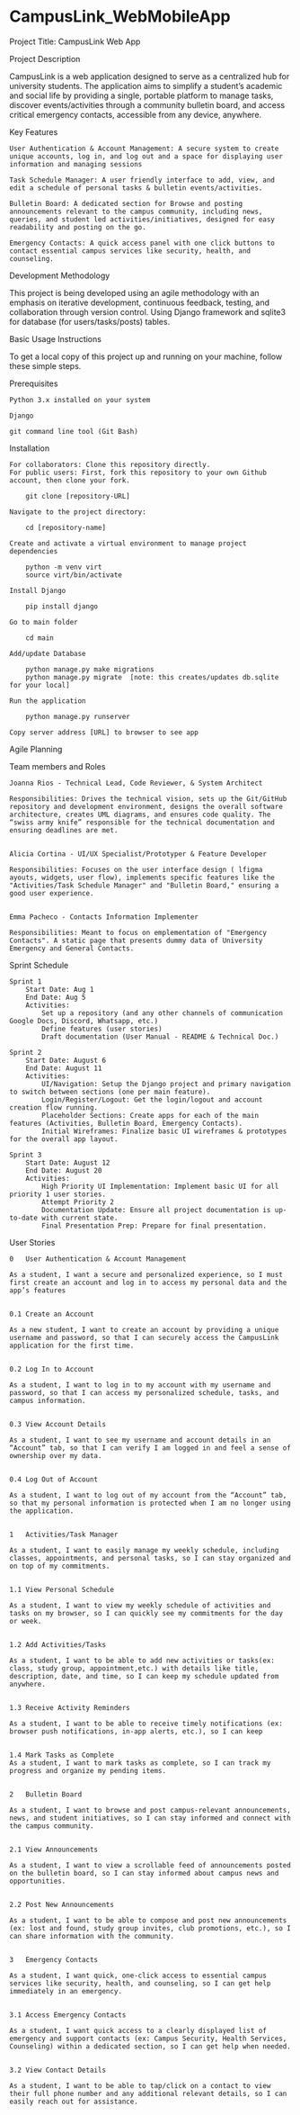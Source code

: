 # CampusLink_WebMobileApp


Project Title: CampusLink Web App

Project Description

CampusLink is a web application designed to serve as a centralized hub for university students. The application aims to simplify a student’s academic and social life by providing a single, portable platform to manage tasks, discover events/activities through a community bulletin board, and access critical emergency contacts, accessible from any device, anywhere.

Key Features

	User Authentication & Account Management: A secure system to create unique accounts, log in, and log out and a space for displaying user information and managing sessions

	Task Schedule Manager: A user friendly interface to add, view, and edit a schedule of personal tasks & bulletin events/activities.

 	Bulletin Board: A dedicated section for Browse and posting announcements relevant to the campus community, including news, queries, and student led activities/initiatives, designed for easy readability and posting on the go.
	
 	Emergency Contacts: A quick access panel with one click buttons to contact essential campus services like security, health, and counseling.


Development Methodology

This project is being developed using an agile methodology with an emphasis on iterative development, continuous feedback, testing, and collaboration through version control. Using Django framework and sqlite3 for database (for users/tasks/posts) tables.


Basic Usage Instructions

To get a local copy of this project up and running on your machine, follow these simple steps.

Prerequisites 

	Python 3.x installed on your system
	
	Django
	
	git command line tool (Git Bash)

Installation 

	For collaborators: Clone this repository directly.
	For public users: First, fork this repository to your own Github account, then clone your fork.
		
  		git clone [repository-URL]
	
	Navigate to the project directory:
 
		cd [repository-name]
	
 	Create and activate a virtual environment to manage project dependencies
  
		python -m venv virt
		source virt/bin/activate
  	
	Install Django
		
		pip install django

	Go to main folder

	    cd main

	Add/update Database

        python manage.py make migrations
        python manage.py migrate  [note: this creates/updates db.sqlite for your local]
	
	Run the application
 
		python manage.py runserver

	Copy server address [URL] to browser to see app


Agile Planning

Team members and Roles

	Joanna Rios - Technical Lead, Code Reviewer, & System Architect
 
	Responsibilities: Drives the technical vision, sets up the Git/GitHub repository and development environment, designs the overall software architecture, creates UML diagrams, and ensures code quality. The “swiss army knife” responsible for the technical documentation and ensuring deadlines are met. 

 
	Alicia Cortina - UI/UX Specialist/Prototyper & Feature Developer
 
	Responsibilities: Focuses on the user interface design ( lfigma ayouts, widgets, user flow), implements specific features like the "Activities/Task Schedule Manager" and "Bulletin Board," ensuring a good user experience.

 
	Emma Pacheco - Contacts Information Implementer
 
	Responsibilities: Meant to focus on emplementation of "Emergency Contacts". A static page that presents dummy data of University Emergency and General Contacts.


Sprint Schedule
 
	Sprint 1
		Start Date: Aug 1
		End Date: Aug 5
		Activities: 
			Set up a repository (and any other channels of communication Google Docs, Discord, Whatsapp, etc.)
			Define features (user stories)
			Draft documentation (User Manual - README & Technical Doc.)

	Sprint 2
		Start Date: August 6
		End Date: August 11
		Activities: 
			UI/Navigation: Setup the Django project and primary navigation to switch between sections (one per main feature).
   			Login/Register/Logout: Get the login/logout and account creation flow running.
			Placeholder Sections: Create apps for each of the main features (Activities, Bulletin Board, Emergency Contacts).
			Initial Wireframes: Finalize basic UI wireframes & prototypes for the overall app layout.

	Sprint 3
		Start Date: August 12
		End Date: August 20
		Activities: 
			High Priority UI Implementation: Implement basic UI for all priority 1 user stories.
			Attempt Priority 2
			Documentation Update: Ensure all project documentation is up-to-date with current state.
			Final Presentation Prep: Prepare for final presentation.


User Stories


	0	User Authentication & Account Management
	
	As a student, I want a secure and personalized experience, so I must first create an account and log in to access my personal data and the app’s features

 
	0.1	Create an Account
	
	As a new student, I want to create an account by providing a unique username and password, so that I can securely access the CampusLink application for the first time.

 
	0.2	Log In to Account

	As a student, I want to log in to my account with my username and password, so that I can access my personalized schedule, tasks, and campus information.

 
	0.3	View Account Details
	
	As a student, I want to see my username and account details in an “Account” tab, so that I can verify I am logged in and feel a sense of ownership over my data.

 
	0.4	Log Out of Account
	
	As a student, I want to log out of my account from the “Account” tab, so that my personal information is protected when I am no longer using the application.


	1	Activities/Task Manager	

	As a student, I want to easily manage my weekly schedule, including classes, appointments, and personal tasks, so I can stay organized and on top of my commitments.


	1.1	View Personal Schedule

	As a student, I want to view my weekly schedule of activities and tasks on my browser, so I can quickly see my commitments for the day or week.


	1.2	Add Activities/Tasks

	As a student, I want to be able to add new activities or tasks(ex: class, study group, appointment,etc.) with details like title, description, date, and time, so I can keep my schedule updated from anywhere.


	1.3	Receive Activity Reminders

	As a student, I want to be able to receive timely notifications (ex: browser push notifications, in-app alerts, etc.), so I can keep 


	1.4	Mark Tasks as Complete
	As a student, I want to mark tasks as complete, so I can track my progress and organize my pending items.


	2	Bulletin Board

	As a student, I want to browse and post campus-relevant announcements, news, and student initiatives, so I can stay informed and connect with the campus community.


	2.1	View Announcements

	As a student, I want to view a scrollable feed of announcements posted on the bulletin board, so I can stay informed about campus news and opportunities.


	2.2	Post New Announcements

	As a student, I want to be able to compose and post new announcements (ex: lost and found, study group invites, club promotions, etc.), so I can share information with the community.


	3	Emergency Contacts

	As a student, I want quick, one-click access to essential campus services like security, health, and counseling, so I can get help immediately in an emergency.


	3.1	Access Emergency Contacts

	As a student, I want quick access to a clearly displayed list of emergency and support contacts (ex: Campus Security, Health Services, Counseling) within a dedicated section, so I can get help when needed.


	3.2	View Contact Details

	As a student, I want to be able to tap/click on a contact to view their full phone number and any additional relevant details, so I can easily reach out for assistance.


